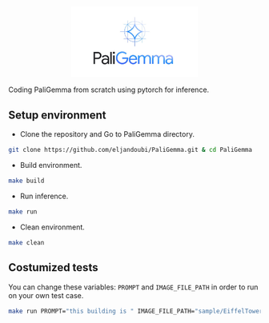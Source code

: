 <p align="center">
    <a href="docs/imgs/PaLiGemma-Model-Logo.jpg">
        <img src="docs/imgs/PaLiGemma-Model-Logo.jpg" alt="Jumanji logo" width="50%"/>
    </a>
</p>

Coding PaliGemma from scratch using pytorch for inference.

## Setup environment
* Clone the repository and Go to PaliGemma directory.
```bash
git clone https://github.com/eljandoubi/PaliGemma.git & cd PaliGemma
```

* Build environment.
```bash
make build
```

* Run inference.
```bash
make run
```

* Clean environment.
```bash
make clean
```

## Costumized tests
You can change these variables: `PROMPT` and `IMAGE_FILE_PATH` in order to run on your own test case.
```bash
make run PROMPT="this building is " IMAGE_FILE_PATH="sample/EiffelTower.jpg"
```
